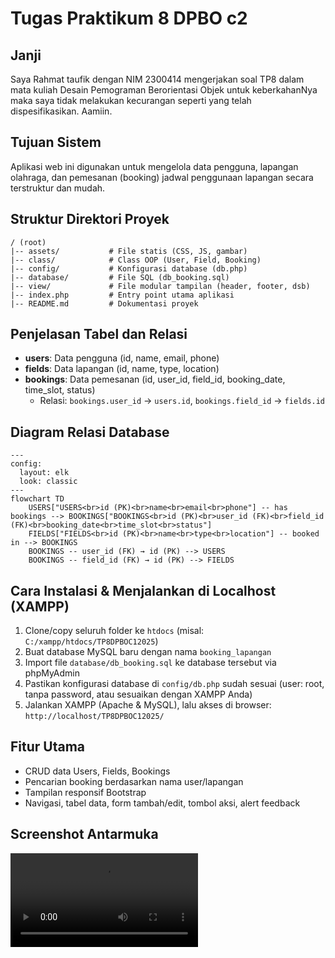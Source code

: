 # Tugas Praktikum 8 DPBO c2

## Janji
Saya Rahmat taufik dengan NIM 2300414 mengerjakan soal TP8 dalam mata kuliah Desain Pemograman Berorientasi Objek untuk keberkahanNya maka saya tidak melakukan kecurangan seperti yang telah dispesifikasikan. Aamiin.

## Tujuan Sistem
Aplikasi web ini digunakan untuk mengelola data pengguna, lapangan olahraga, dan pemesanan (booking) jadwal penggunaan lapangan secara terstruktur dan mudah.

## Struktur Direktori Proyek
```
/ (root)
|-- assets/           # File statis (CSS, JS, gambar)
|-- class/            # Class OOP (User, Field, Booking)
|-- config/           # Konfigurasi database (db.php)
|-- database/         # File SQL (db_booking.sql)
|-- view/             # File modular tampilan (header, footer, dsb)
|-- index.php         # Entry point utama aplikasi
|-- README.md         # Dokumentasi proyek
```

## Penjelasan Tabel dan Relasi
- **users**: Data pengguna (id, name, email, phone)
- **fields**: Data lapangan (id, name, type, location)
- **bookings**: Data pemesanan (id, user_id, field_id, booking_date, time_slot, status)
  - Relasi: `bookings.user_id` → `users.id`, `bookings.field_id` → `fields.id`

## Diagram Relasi Database

```mermaid
---
config:
  layout: elk
  look: classic
---
flowchart TD
    USERS["USERS<br>id (PK)<br>name<br>email<br>phone"] -- has bookings --> BOOKINGS["BOOKINGS<br>id (PK)<br>user_id (FK)<br>field_id (FK)<br>booking_date<br>time_slot<br>status"]
    FIELDS["FIELDS<br>id (PK)<br>name<br>type<br>location"] -- booked in --> BOOKINGS
    BOOKINGS -- user_id (FK) → id (PK) --> USERS
    BOOKINGS -- field_id (FK) → id (PK) --> FIELDS
```

## Cara Instalasi & Menjalankan di Localhost (XAMPP)
1. Clone/copy seluruh folder ke `htdocs` (misal: `C:/xampp/htdocs/TP8DPBOC12025`)
2. Buat database MySQL baru dengan nama `booking_lapangan`
3. Import file `database/db_booking.sql` ke database tersebut via phpMyAdmin
4. Pastikan konfigurasi database di `config/db.php` sudah sesuai (user: root, tanpa password, atau sesuaikan dengan XAMPP Anda)
5. Jalankan XAMPP (Apache & MySQL), lalu akses di browser: `http://localhost/TP8DPBOC12025/`

## Fitur Utama
- CRUD data Users, Fields, Bookings
- Pencarian booking berdasarkan nama user/lapangan
- Tampilan responsif Bootstrap
- Navigasi, tabel data, form tambah/edit, tombol aksi, alert feedback

## Screenshot Antarmuka
![Screenshot](screenshots/record.mp4)
